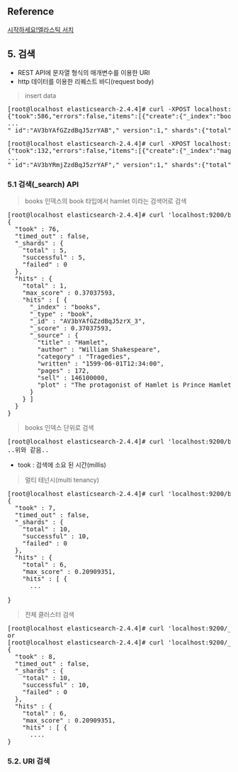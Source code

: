 ## Reference

[시작하세요!엘라스틱 서치](http://book.naver.com/bookdb/book_detail.nhn?bid=8769630)

## 5. 검색

- REST API에 문자열 형식의 매개변수를 이용한 URI
- http 데이터를 이용한 리퀘스트 바디(request body)


> insert data

<pre>
[root@localhost elasticsearch-2.4.4]# curl -XPOST localhost:9200/_bulk --data-binary @datas/5_1_books.json
{"took":586,"errors":false,"items":[{"create":{"_index":"books",
...
"_id":"AV3bYAfGZzdBqJ5zrYAB","_version":1,"_shards":{"total":2,"successful":1,"failed":0},"status":201}}]}
</pre>

<pre>
[root@localhost elasticsearch-2.4.4]# curl -XPOST localhost:9200/_bulk --data-binary @datas/5_2_magazines.json
{"took":132,"errors":false,"items":[{"create":{"_index":"magazines"
...
"_id":"AV3bYRmjZzdBqJ5zrYAF","_version":1,"_shards":{"total":2,"successful":1,"failed":0},"status":201}}]}
</pre>


### 5.1 검색(_search) API

> books 인덱스의 book 타입에서 hamlet 이라는 검색어로 검색

<pre>
[root@localhost elasticsearch-2.4.4]# curl 'localhost:9200/books/book/_search?q=hamlet&pretty'
{
  "took" : 76,
  "timed_out" : false,
  "_shards" : {
    "total" : 5,
    "successful" : 5,
    "failed" : 0
  },
  "hits" : {
    "total" : 1,
    "max_score" : 0.37037593,
    "hits" : [ {
      "_index" : "books",
      "_type" : "book",
      "_id" : "AV3bYAfGZzdBqJ5zrX_3",
      "_score" : 0.37037593,
      "_source" : {
        "title" : "Hamlet",
        "author" : "William Shakespeare",
        "category" : "Tragedies",
        "written" : "1599-06-01T12:34:00",
        "pages" : 172,
        "sell" : 146100000,
        "plot" : "The protagonist of Hamlet is Prince Hamlet of Denmark, son of the recently deceased King Hamlet, and nephew of King Claudius, his father's brother and successor. Claudius hastily married King Hamlet's widow, Gertrude, Hamlet's mother. Denmark has a long-standing feud with neighbouring Norway, and an invasion led by the Norwegian prince, Fortinbras, is expected."
      }
    } ]
  }
}
</pre>

> books 인덱스 단위로 검색

<pre>
[root@localhost elasticsearch-2.4.4]# curl 'localhost:9200/books/_search?q=hamlet&pretty'
..위와 같음..
</pre>

- took : 검색에 소요 된 시간(millis)

> 멀티 테넌시(multi tenancy)

<pre>
[root@localhost elasticsearch-2.4.4]# curl 'localhost:9200/books,magazines/_search?q=time&pretty'
{
  "took" : 7,
  "timed_out" : false,
  "_shards" : {
    "total" : 10,
    "successful" : 10,
    "failed" : 0
  },
  "hits" : {
    "total" : 6,
    "max_score" : 0.20909351,
    "hits" : [ {
      ...

}
</pre>


> 전체 클러스터 검색

<pre>
[root@localhost elasticsearch-2.4.4]# curl 'localhost:9200/_all/_search?q=time&pretty'
or
[root@localhost elasticsearch-2.4.4]# curl 'localhost:9200/_search?q=time&pretty'
{
  "took" : 8,
  "timed_out" : false,
  "_shards" : {
    "total" : 10,
    "successful" : 10,
    "failed" : 0
  },
  "hits" : {
    "total" : 6,
    "max_score" : 0.20909351,
    "hits" : [ {
      ....
}
</pre>



### 5.2. URI 검색
